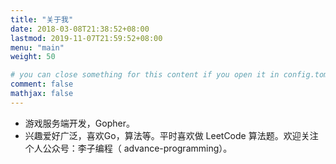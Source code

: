 ```yaml
---
title: "关于我"
date: 2018-03-08T21:38:52+08:00
lastmod: 2019-11-07T21:59:52+08:00
menu: "main"
weight: 50

# you can close something for this content if you open it in config.toml.
comment: false
mathjax: false
---
```


* 游戏服务端开发，Gopher。
* 兴趣爱好广泛，喜欢Go，算法等。平时喜欢做 LeetCode 算法题。欢迎关注个人公众号：李子编程（
advance-programming）。

